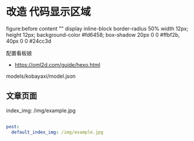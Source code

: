 # 改造 代码显示区域

figure:before
content ""
display inline-block
border-radius 50%
width 12px;
height 12px;
background-color #fd6458;
box-shadow 20px 0 0 #ffbf2b, 40px 0 0 #24cc3d

配置看板娘

- https://oml2d.com/guide/hexo.html

models/kobayaxi/model.json

## 文章页面

index_img: /img/example.jpg

##

```yaml
post:
  default_index_img: /img/example.jpg
```
